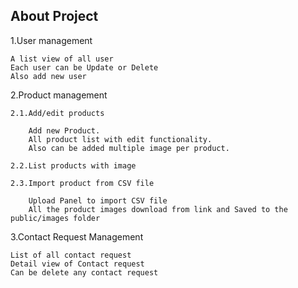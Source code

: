 ## About Project

1.User management
    
    A list view of all user
    Each user can be Update or Delete    
    Also add new user 
    
2.Product management
    
    2.1.Add/edit products
    
        Add new Product. 
        All product list with edit functionality.
        Also can be added multiple image per product.
        
    2.2.List products with image
    
    2.3.Import product from CSV file
    
        Upload Panel to import CSV file
        All the product images download from link and Saved to the public/images folder
        
3.Contact Request Management

    List of all contact request
    Detail view of Contact request
    Can be delete any contact request
